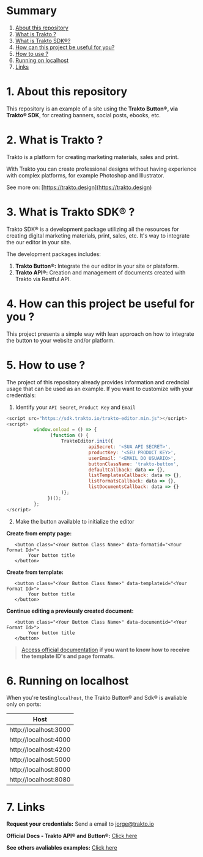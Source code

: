 # Summary
1. [About this repository](#about_repo)
2. [What is Trakto ?](#about_trakto)
3. [What is Trakto SDK®?](#about_trakto_sdk)
4. [How can this project be useful for you?](#useful)
5. [How to use ?](#howto)
6. [Running on localhost](#localhost)
7. [Links](#links)

<div id='about_repo'/>

# 1. About this repository

This repository is an example of a site using the **Trakto Button®, via Trakto® SDK**, for creating banners, social posts, ebooks, etc.

<div id='about_trakto'/>

# 2. What is Trakto ?


Trakto is a platform for creating marketing materials, sales and print. 

With Trakto you can create professional designs without having experience with complex platforms, for example Photoshop and Illustrator.

See more on: [https://trakto.design](https://trakto.design)

<div id='about_trakto_sdk'/>

# 3. What is Trakto SDK® ?


Trakto SDK® is a development package utilizing all the resources for creating digital marketing materials, print, sales, etc. It's way to integrate the our editor in your site.

The development packages includes:

1. **Trakto Button®:** Integrate the our editor in your site or plataform.
2. **Trakto API®:** Creation and management of documents created with Trakto via Restful API.

<div id='useful'/>

# 4. How can this project be useful for you ?

This project presents a simple way with lean approach on how to integrate the button to your website and/or platform.

<div id='howto'/>

# 5. How to use ?

The project of this repository already provides information and credncial usage that can be used as an example.
If you want to customize with your credentials:

1. Identify your `API Secret`, `Product Key` and `Email`

```js
<script src="https://sdk.trakto.io/trakto-editor.min.js"></script>
<script>
          window.onload = () => {
                (function () {
                    TraktoEditor.init({
                              apiSecret: '<SUA API SECRET>',
                              productKey: '<SEU PRODUCT KEY>',
                              userEmail: '<EMAIL DO USUARIO>',
                              buttonClassName: 'trakto-button',
                              defaultCallback: data => {},
                              listTemplatesCallback: data => {},
                              listFormatsCallback: data => {},
                              listDocumentsCallback: data => {}
                    )};
               })();
          };
</script>
```

2. Make the button available to initialize the editor

**Create from empty page:**
```
   <button class="<Your Button Class Name>" data-formatid="<Your Format Id>"> 
        Your button title 
   </button>
```
**Create from template:**
```
   <button class="<Your Button Class Name>" data-templateid="<Your Format Id>"> 
        Your button title 
   </button>
```
**Continue editing a previously created document:**
```
   <button class="<Your Button Class Name>" data-documentid="<Your Format Id>"> 
        Your button title 
   </button>
```

<div id='links'/>

> [Access official documentation](https://traktoapi.docs.apiary.io) **if you want to know how to receive the template ID's and page formats.**

<div id='localhost'/>

# 6. Running on localhost

When you're testing`localhost`, the Trakto Button® and Sdk® is avaliable only on ports:

|Host                 |
|---------------------|
|http://localhost:3000|
|http://localhost:4000|
|http://localhost:4200|
|http://localhost:5000|
|http://localhost:8000|
|http://localhost:8080|

# 7. Links

**Request your credentials:** Send a email to jorge@trakto.io

**Official Docs - Trakto API® and Button®:** [Click here](https://traktoapi.docs.apiary.io)

**See others avaliables examples:** [Click here](https://trakto.design)
